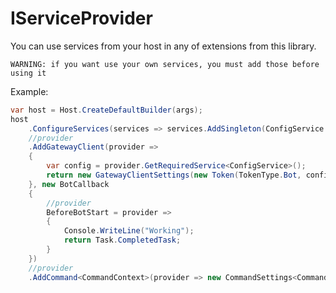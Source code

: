 # IServiceProvider

You can use services from your host in any of extensions from this library.

``WARNING: if you want use your own services, you must add those before using it``

Example:  
```csharp
var host = Host.CreateDefaultBuilder(args);
host
    .ConfigureServices(services => services.AddSingleton(ConfigService.Create()))
    //provider
    .AddGatewayClient(provider =>
    {
        var config = provider.GetRequiredService<ConfigService>();
        return new GatewayClientSettings(new Token(TokenType.Bot, config.Token));
    }, new BotCallback
    {
        //provider
        BeforeBotStart = provider =>
        {
            Console.WriteLine("Working");
            return Task.CompletedTask;
        }
    })
    //provider
    .AddCommand<CommandContext>(provider => new CommandSettings<CommandContext>("!"));
```
